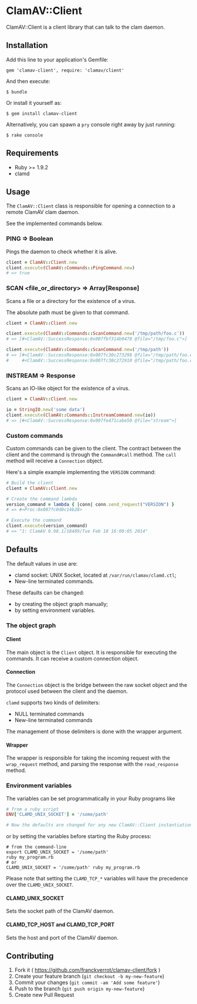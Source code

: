# ClamAV::Client

ClamAV::Client is a client library that can talk to the clam daemon.

## Installation

Add this line to your application's Gemfile:

    gem 'clamav-client', require: 'clamav/client'

And then execute:

    $ bundle

Or install it yourself as:

    $ gem install clamav-client

Alternatively, you can spawn a `pry` console right away by just running:

    $ rake console

## Requirements

* Ruby >= 1.9.2
* clamd

## Usage

The `ClamAV::Client` class is responsible for opening a connection to a remote
ClamAV clam daemon.

See the implemented commands below.

### PING => Boolean

Pings the daemon to check whether it is alive.

```ruby
client = ClamAV::Client.new
client.execute(ClamAV::Commands::PingCommand.new)
# => true
```

### SCAN <file_or_directory> => Array[Response]

Scans a file or a directory for the existence of a virus.

The absolute path must be given to that command.

```ruby
client = ClamAV::Client.new

client.execute(ClamAV::Commands::ScanCommand.new('/tmp/path/foo.c'))
# => [#<ClamAV::SuccessResponse:0x007fbf314b9478 @file="/tmp/foo.c">]

client.execute(ClamAV::Commands::ScanCommand.new('/tmp/path'))
# => [#<ClamAV::SuccessResponse:0x007fc30c273298 @file="/tmp/path/foo.c">,
#     #<ClamAV::SuccessResponse:0x007fc30c272910 @file="/tmp/path/foo.cpp">]
```

### INSTREAM => Response

Scans an IO-like object for the existence of a virus.

```ruby
client = ClamAV::Client.new

io = StringIO.new('some data')
client.execute(ClamAV::Commands::InstreamCommand.new(io))
# => [#<ClamAV::SuccessResponse:0x007fe471cabe50 @file="stream">]
```

### Custom commands

Custom commands can be given to the client. The contract between the client
and the command is through the `Command#call` method. The `call` method will
receive a `Connection` object.

Here's a simple example implementing the `VERSION` command:

```ruby
# Build the client
client = ClamAV::Client.new

# Create the command lambda
version_command = lambda { |conn| conn.send_request("VERSION") }
# => #<Proc:0x007fc0d0c14b28>

# Execute the command
client.execute(version_command)
# => "1: ClamAV 0.98.1/18489/Tue Feb 18 16:00:05 2014"
```

## Defaults

The default values in use are:

  * clamd socket: UNIX Socket, located at `/var/run/clamav/clamd.ctl`;
  * New-line terminated commands.

These defaults can be changed:

  * by creating the object graph manually;
  * by setting environment variables.

### The object graph

#### Client

The main object is the `Client` object. It is responsible for executing the commands.
It can receive a custom connection object.

#### Connection

The `Connection` object is the bridge between the raw socket object and the
protocol used between the client and the daemon.

`clamd` supports two kinds of delimiters:

  * NULL terminated commands
  * New-line terminated commands

The management of those delimiters is done with the wrapper argument.

#### Wrapper

The wrapper is responsible for taking the incoming request with the
`wrap_request` method, and parsing the response with the `read_response`
method.

### Environment variables

The variables can be set programmatically in your Ruby programs like

```ruby
# from a ruby script
ENV['CLAMD_UNIX_SOCKET'] = '/some/path'

# Now the defaults are changed for any new ClamAV::Client instantiation
```

or by setting the variables before starting the Ruby process:

```
# from the command-line
export CLAMD_UNIX_SOCKET = '/some/path'
ruby my_program.rb
# or
CLAMD_UNIX_SOCKET = '/some/path' ruby my_program.rb
```

Please note that setting the `CLAMD_TCP_*` variables will have the precedence
over the `CLAMD_UNIX_SOCKET`.

#### CLAMD_UNIX_SOCKET

Sets the socket path of the ClamAV daemon.

#### CLAMD_TCP_HOST and CLAMD_TCP_PORT

Sets the host and port of the ClamAV daemon.

## Contributing

1. Fork it ( https://github.com/franckverrot/clamav-client/fork )
2. Create your feature branch (`git checkout -b my-new-feature`)
3. Commit your changes (`git commit -am 'Add some feature'`)
4. Push to the branch (`git push origin my-new-feature`)
5. Create new Pull Request
